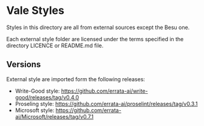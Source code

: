 # Vale Styles

Styles in this directory are all from external sources except the Besu one.

Each external style folder are licensed under the terms specified in the
directory LICENCE or README.md file.

## Versions

External style are imported form the following releases:

- Write-Good style:
  <https://github.com/errata-ai/write-good/releases/tag/v0.4.0>
- Proseling style: <https://github.com/errata-ai/proselint/releases/tag/v0.3.1>
- Microsoft style: <https://github.com/errata-ai/Microsoft/releases/tag/v0.7.1>
